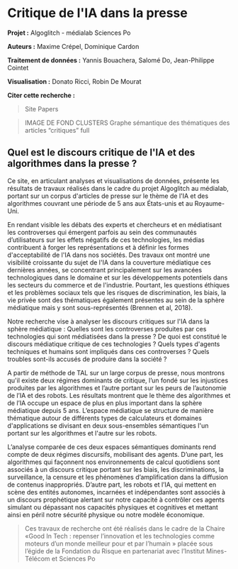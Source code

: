 
# Critique de l'IA dans la presse

**Projet :** Algoglitch - médialab Sciences Po

**Auteurs :** Maxime Crépel, Dominique Cardon

**Traitement de données :** Yannis Bouachera, Salomé Do, Jean-Philippe Cointet 

**Visualisation :** Donato Ricci, Robin De Mourat 

**Citer cette recherche :** 
>Site
>Papers

>IMAGE DE FOND CLUSTERS Graphe sémantique des thématiques des articles “critiques” full

## Quel est le discours critique de l'IA et des algorithmes dans la presse ? 

Ce site, en articulant analyses et visualisations de données, présente les résultats de travaux réalisés dans le cadre du projet Algoglitch au médialab, portant sur un corpus d'articles de presse sur le thème de l'IA et des algorithmes couvrant une période de 5 ans aux États-unis et au Royaume-Uni. 

En rendant visible les débats des experts et chercheurs et en médiatisant les controverses qui émergent parfois au sein des communautés d’utilisateurs sur les effets négatifs de ces technologies, les médias contribuent à forger les représentations et à définir les formes d'acceptabilité de l'IA dans nos sociétés. Des travaux ont montré une visibilité croissante du sujet de l'IA dans la couverture médiatique ces dernières années, se concentrant principalement sur les avancées technologiques dans le domaine et sur les développements potentiels dans les secteurs du commerce et de l'industrie. Pourtant, les questions éthiques et les problèmes sociaux tels que les risques de discrimination, les biais, la vie privée sont des thématiques également présentes au sein de la sphère médiatique mais y sont sous-représentés (Brennen et al, 2018). 

Notre recherche vise à analyser les discours critiques sur l'IA dans la sphère médiatique : Quelles sont les controverses produites par ces technologies qui sont médiatisées dans la presse ? De quoi est constitué le discours médiatique critique de ces technologies ? Quels types d'agents techniques et humains sont impliqués dans ces controverses ? Quels troubles sont-ils accusés de produire dans la société ? 

A partir de méthode de TAL sur un large corpus de presse, nous montrons qu'il existe deux régimes dominants de critique, l’un fondé sur les injustices produites par les algorithmes et l’autre portant sur les peurs de l’autonomie de l’IA et des robots. Les résultats montrent que le thème des algorithmes et de l’IA occupe un espace de plus en plus important dans la sphère médiatique depuis 5 ans. L’espace médiatique se structure de manière thématique autour de différents types de calculateurs et domaines d'applications se divisant en deux sous-ensembles sémantiques l'un portant sur les algorithmes et l'autre sur les robots. 

L’analyse comparée de ces deux espaces sémantiques dominants rend compte de deux régimes discursifs, mobilisant des agents. D’une part, les algorithmes qui façonnent nos environnements de calcul quotidiens sont associés à un discours critique portant sur les biais, les discriminations, la surveillance, la censure et les phénomènes d’amplification dans la diffusion de contenus inappropriés. D’autre part, les robots et l’IA, qui mettent en scène des entités autonomes, incarnées et indépendantes sont associés à un discours prophétique alertant sur notre capacité à contrôler ces agents simulant ou dépassant nos capacités physiques et cognitives et mettant ainsi en péril notre sécurité physique ou notre modèle économique.

>Ces travaux de recherche ont été réalisés dans le cadre de la Chaire «Good In Tech : repenser l’innovation et les technologies comme moteurs d’un monde meilleur pour et par l’humain » placée sous l’égide de la Fondation du Risque en partenariat avec l’Institut Mines-Télécom et Sciences Po
